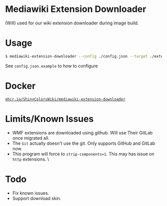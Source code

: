 # Mediawiki Extension Downloader
(Will) used for our wiki extension downloader during image build.

# Usage
```bash
$ mediawiki-extension-downloader --config ./config.json --target ./extension --force-rm-target=true
```
See `config.json.example` to how to configure

# Docker
[`ghcr.io/ShinyColorsWiki/mediawiki-extension-downloader`](https://ghcr.io/ShinyColorsWiki/mediawiki-extension-downloader)

# Limits/Known Issues
* WMF extensions are downloaded using github. Will use Their GitLab once migrated all.
* The `Git` actually doesn't use the git. Only supports GitHub and GitLab now.
* This program will force to `strip-components=1`. This may has issue on `http` extensions. \

# Todo
* Fix known issues.
* Support download skin.